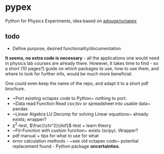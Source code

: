 # pypex
Python for Physics Experiments, idea based on [adouge/octapex](https://github.com/adouge/octapex "octapex")

## todo
* Define purpose, desired functionality/documentation

**It seems, no extra code is necessary** - all the applications one would need in physics lab courses are already there.
However, it takes time to find - so a short (10 pages?) guide on which packages to use, how to use them, and where to look for further info, would be much more beneficial.

One could even keep the  name of the repo, and adapt it to a short pdf brochure.



* ~Port existing octapex code to Python~ nothing to port.
* ~Data read Function
 Read csv,tsv or spreadsheet into usable data~ pandas
* ~Linear Algebra
LU Decomp for solving Linear equations~ already exists; wrapper?
* $\chi^2$-test, $\frac{\chi^2}{dof}$-test + learn theory
* ~Fit-Function with custom function~ exists (scipy). Wrapper?
* pdf manual + tips for what to use for what
* error calculation methods - ~see old octapex code~ potential replacement found - Python package **uncertainties**.